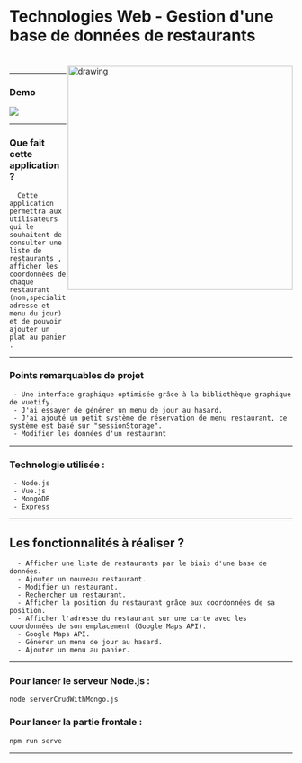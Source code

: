# Technologies Web - Gestion d'une base de données de restaurants 


<br /> <img src="https://i.ibb.co/3r2QyfG/miage.png" alt="drawing" 
width="400px" align="right"/>  

------------


### Demo

![](https://github.com/JugheadTn/Technologies-Web/blob/master/InterfaceExemple.gif)
   
------------


### Que fait cette application ?

      Cette application permettra aux utilisateurs qui le souhaitent de consulter une liste de restaurants , afficher les coordonnées de chaque restaurant (nom,spécialité, adresse et menu du jour) et de pouvoir ajouter un plat au panier .
 
------------

### Points remarquables de projet
	 - Une interface graphique optimisée grâce à la bibliothèque graphique de vuetify.
	 - J'ai essayer de générer un menu de jour au hasard.
	 - J'ai ajouté un petit système de réservation de menu restaurant, ce système est basé sur "sessionStorage".
	 - Modifier les données d'un restaurant
------------

### Technologie utilisée : 
	 - Node.js
	 - Vue.js
	 - MongoDB
	 - Express


------------


## Les fonctionnalités à réaliser ?

      - Afficher une liste de restaurants par le biais d'une base de données.
      - Ajouter un nouveau restaurant.
      - Modifier un restaurant.
      - Rechercher un restaurant.
      - Afficher la position du restaurant grâce aux coordonnées de sa position.
      - Afficher l'adresse du restaurant sur une carte avec les coordonnées de son emplacement (Google Maps API).
      - Google Maps API.
      - Générer un menu de jour au hasard.
      - Ajouter un menu au panier.

------------

### Pour lancer le serveur Node.js :
	node serverCrudWithMongo.js 
### Pour lancer la partie frontale  :
   
	npm run serve



------------































